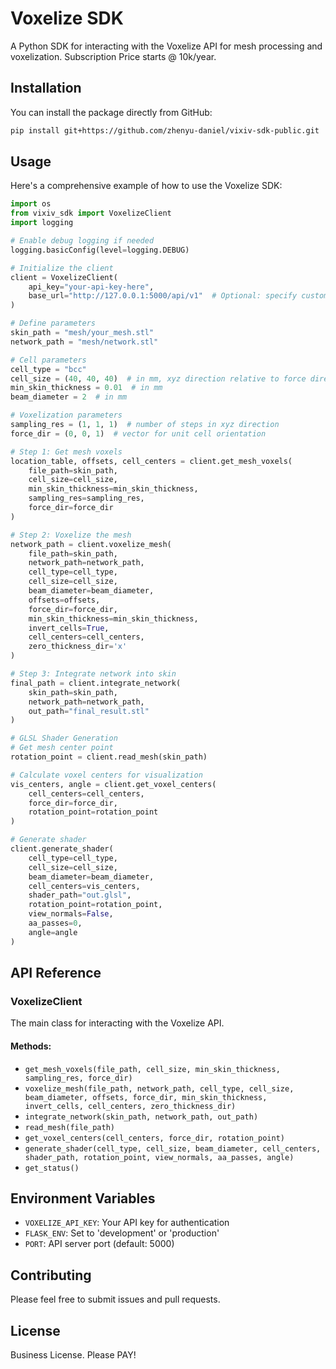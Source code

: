 # Voxelize SDK

A Python SDK for interacting with the Voxelize API for mesh processing and voxelization.
Subscription Price starts @ 10k/year.

## Installation

You can install the package directly from GitHub:

```bash
pip install git+https://github.com/zhenyu-daniel/vixiv-sdk-public.git
```

## Usage

Here's a comprehensive example of how to use the Voxelize SDK:

```python
import os
from vixiv_sdk import VoxelizeClient
import logging

# Enable debug logging if needed
logging.basicConfig(level=logging.DEBUG)

# Initialize the client
client = VoxelizeClient(
    api_key="your-api-key-here",
    base_url="http://127.0.0.1:5000/api/v1"  # Optional: specify custom API endpoint
)

# Define parameters
skin_path = "mesh/your_mesh.stl"
network_path = "mesh/network.stl"

# Cell parameters
cell_type = "bcc"
cell_size = (40, 40, 40)  # in mm, xyz direction relative to force direction
min_skin_thickness = 0.01  # in mm
beam_diameter = 2  # in mm

# Voxelization parameters
sampling_res = (1, 1, 1)  # number of steps in xyz direction
force_dir = (0, 0, 1)  # vector for unit cell orientation

# Step 1: Get mesh voxels
location_table, offsets, cell_centers = client.get_mesh_voxels(
    file_path=skin_path,
    cell_size=cell_size,
    min_skin_thickness=min_skin_thickness,
    sampling_res=sampling_res,
    force_dir=force_dir
)

# Step 2: Voxelize the mesh
network_path = client.voxelize_mesh(
    file_path=skin_path,
    network_path=network_path,
    cell_type=cell_type,
    cell_size=cell_size,
    beam_diameter=beam_diameter,
    offsets=offsets,
    force_dir=force_dir,
    min_skin_thickness=min_skin_thickness,
    invert_cells=True,
    cell_centers=cell_centers,
    zero_thickness_dir='x'
)

# Step 3: Integrate network into skin
final_path = client.integrate_network(
    skin_path=skin_path,
    network_path=network_path,
    out_path="final_result.stl"
)

# GLSL Shader Generation
# Get mesh center point
rotation_point = client.read_mesh(skin_path)

# Calculate voxel centers for visualization
vis_centers, angle = client.get_voxel_centers(
    cell_centers=cell_centers,
    force_dir=force_dir,
    rotation_point=rotation_point
)

# Generate shader
client.generate_shader(
    cell_type=cell_type,
    cell_size=cell_size,
    beam_diameter=beam_diameter,
    cell_centers=vis_centers,
    shader_path="out.glsl",
    rotation_point=rotation_point,
    view_normals=False,
    aa_passes=0,
    angle=angle
)
```

## API Reference

### VoxelizeClient

The main class for interacting with the Voxelize API.

#### Methods:

- `get_mesh_voxels(file_path, cell_size, min_skin_thickness, sampling_res, force_dir)`
- `voxelize_mesh(file_path, network_path, cell_type, cell_size, beam_diameter, offsets, force_dir, min_skin_thickness, invert_cells, cell_centers, zero_thickness_dir)`
- `integrate_network(skin_path, network_path, out_path)`
- `read_mesh(file_path)`
- `get_voxel_centers(cell_centers, force_dir, rotation_point)`
- `generate_shader(cell_type, cell_size, beam_diameter, cell_centers, shader_path, rotation_point, view_normals, aa_passes, angle)`
- `get_status()`

## Environment Variables

- `VOXELIZE_API_KEY`: Your API key for authentication
- `FLASK_ENV`: Set to 'development' or 'production'
- `PORT`: API server port (default: 5000)

## Contributing

Please feel free to submit issues and pull requests.

## License

Business License. Please PAY!
